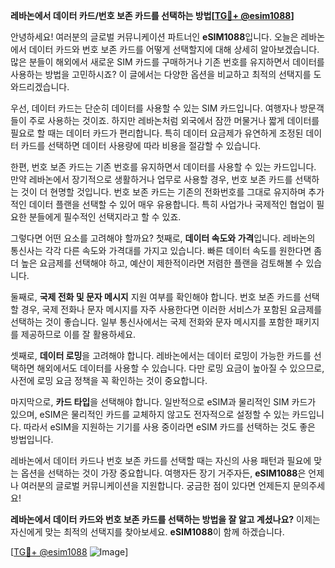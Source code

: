 **레바논에서 데이터 카드/번호 보존 카드를 선택하는 방법[[TG💪+ @esim1088](https://t.me/s/esim1088)]**

안녕하세요! 여러분의 글로벌 커뮤니케이션 파트너인 **eSIM1088**입니다. 오늘은 레바논에서 데이터 카드와 번호 보존 카드를 어떻게 선택할지에 대해 상세히 알아보겠습니다. 많은 분들이 해외에서 새로운 SIM 카드를 구매하거나 기존 번호를 유지하면서 데이터를 사용하는 방법을 고민하시죠? 이 글에서는 다양한 옵션을 비교하고 최적의 선택지를 도와드리겠습니다.

우선, 데이터 카드는 단순히 데이터를 사용할 수 있는 SIM 카드입니다. 여행자나 방문객들이 주로 사용하는 것이죠. 하지만 레바논처럼 외국에서 잠깐 머물거나 짧게 데이터를 필요로 할 때는 데이터 카드가 편리합니다. 특히 데이터 요금제가 유연하게 조정된 데이터 카드를 선택하면 데이터 사용량에 따라 비용을 절감할 수 있습니다.

한편, 번호 보존 카드는 기존 번호를 유지하면서 데이터를 사용할 수 있는 카드입니다. 만약 레바논에서 장기적으로 생활하거나 업무로 사용할 경우, 번호 보존 카드를 선택하는 것이 더 현명할 것입니다. 번호 보존 카드는 기존의 전화번호를 그대로 유지하며 추가적인 데이터 플랜을 선택할 수 있어 매우 유용합니다. 특히 사업가나 국제적인 협업이 필요한 분들에게 필수적인 선택지라고 할 수 있죠.

그렇다면 어떤 요소를 고려해야 할까요? 첫째로, **데이터 속도와 가격**입니다. 레바논의 통신사는 각각 다른 속도와 가격대를 가지고 있습니다. 빠른 데이터 속도를 원한다면 좀 더 높은 요금제를 선택해야 하고, 예산이 제한적이라면 저렴한 플랜을 검토해볼 수 있습니다.

둘째로, **국제 전화 및 문자 메시지** 지원 여부를 확인해야 합니다. 번호 보존 카드를 선택할 경우, 국제 전화나 문자 메시지를 자주 사용한다면 이러한 서비스가 포함된 요금제를 선택하는 것이 좋습니다. 일부 통신사에서는 국제 전화와 문자 메시지를 포함한 패키지를 제공하므로 이를 잘 활용하세요.

셋째로, **데이터 로밍**을 고려해야 합니다. 레바논에서는 데이터 로밍이 가능한 카드를 선택하면 해외에서도 데이터를 사용할 수 있습니다. 다만 로밍 요금이 높아질 수 있으므로, 사전에 로밍 요금 정책을 꼭 확인하는 것이 중요합니다.

마지막으로, **카드 타입**을 선택해야 합니다. 일반적으로 eSIM과 물리적인 SIM 카드가 있으며, eSIM은 물리적인 카드를 교체하지 않고도 전자적으로 설정할 수 있는 카드입니다. 따라서 eSIM을 지원하는 기기를 사용 중이라면 eSIM 카드를 선택하는 것도 좋은 방법입니다.

레바논에서 데이터 카드나 번호 보존 카드를 선택할 때는 자신의 사용 패턴과 필요에 맞는 옵션을 선택하는 것이 가장 중요합니다. 여행자든 장기 거주자든, **eSIM1088**은 언제나 여러분의 글로벌 커뮤니케이션을 지원합니다. 궁금한 점이 있다면 언제든지 문의주세요!

**레바논에서 데이터 카드와 번호 보존 카드를 선택하는 방법을 잘 알고 계셨나요?** 이제는 자신에게 맞는 최적의 선택지를 찾아보세요. **eSIM1088**이 함께 하겠습니다. 

[[TG💪+ @esim1088](https://t.me/s/esim1088) ![Image](https://i.postimg.cc/Y0z9fWf4/image.png)]
